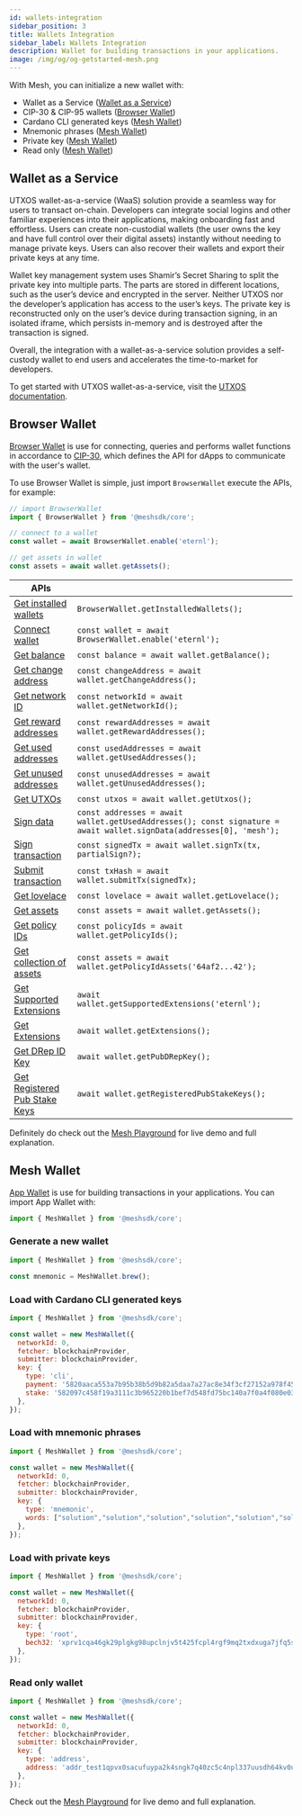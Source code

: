 ```yaml
---
id: wallets-integration
sidebar_position: 3
title: Wallets Integration
sidebar_label: Wallets Integration
description: Wallet for building transactions in your applications.
image: /img/og/og-getstarted-mesh.png
---
```


With Mesh, you can initialize a new wallet with:
- Wallet as a Service ([Wallet as a Service](#waas))
- CIP-30 & CIP-95 wallets ([Browser Wallet](#browser-wallet))
- Cardano CLI generated keys ([Mesh Wallet](#mesh-wallet))
- Mnemonic phrases ([Mesh Wallet](#mesh-wallet))
- Private key ([Mesh Wallet](#mesh-wallet))
- Read only ([Mesh Wallet](#mesh-wallet))

## Wallet as a Service

UTXOS wallet-as-a-service (WaaS) solution provide a seamless way for users to transact on-chain. Developers can integrate social logins and other familiar experiences into their applications, making onboarding fast and effortless. Users can create non-custodial wallets (the user owns the key and have full control over their digital assets) instantly without needing to manage private keys. Users can also recover their wallets and export their private keys at any time.

Wallet key management system uses Shamir’s Secret Sharing to split the private key into multiple parts. The parts are stored in different locations, such as the user’s device and encrypted in the server. Neither UTXOS nor the developer’s application has access to the user’s keys. The private key is reconstructed only on the user’s device during transaction signing, in an isolated iframe, which persists in-memory and is destroyed after the transaction is signed.

Overall, the integration with a wallet-as-a-service solution provides a self-custody wallet to end users and accelerates the time-to-market for developers.

To get started with UTXOS wallet-as-a-service, visit the [UTXOS documentation](https://docs.utxos.dev/wallet).

## Browser Wallet

[Browser Wallet](https://meshjs.dev/apis/wallets/browserwallet) is use for connecting, queries and performs wallet functions in accordance to [CIP-30](https://github.com/cardano-foundation/CIPs/tree/master/CIP-0030), which defines the API for dApps to communicate with the user's wallet.

To use Browser Wallet is simple, just import `BrowserWallet` execute the APIs, for example:

```javascript
// import BrowserWallet
import { BrowserWallet } from '@meshsdk/core';

// connect to a wallet
const wallet = await BrowserWallet.enable('eternl');

// get assets in wallet
const assets = await wallet.getAssets();
```

| APIs | |
|--|--|
| [Get installed wallets](https://meshjs.dev/apis/wallets/browserwallet#getInstallWallets) | ```BrowserWallet.getInstalledWallets();``` |
| [Connect wallet](https://meshjs.dev/apis/wallets/browserwallet#connectWallet) | ```const wallet = await BrowserWallet.enable('eternl');``` |
| [Get balance](https://meshjs.dev/apis/wallets/browserwallet#getBalance) | ```const balance = await wallet.getBalance();``` |
| [Get change address](https://meshjs.dev/apis/wallets/browserwallet#getChangeAddress) | ```const changeAddress = await wallet.getChangeAddress();``` |
| [Get network ID](https://meshjs.dev/apis/wallets/browserwallet#getNetworkId) | ```const networkId = await wallet.getNetworkId();``` |
| [Get reward addresses](https://meshjs.dev/apis/wallets/browserwallet#getRewardAddresses) | ```const rewardAddresses = await wallet.getRewardAddresses();``` |
| [Get used addresses](https://meshjs.dev/apis/wallets/browserwallet#getUsedAddresses) | ```const usedAddresses = await wallet.getUsedAddresses();``` |
| [Get unused addresses](https://meshjs.dev/apis/wallets/browserwallet#getUnusedAddresses) | ```const unusedAddresses = await wallet.getUnusedAddresses();``` |
| [Get UTXOs](https://meshjs.dev/apis/wallets/browserwallet#getUtxos) | ```const utxos = await wallet.getUtxos();``` |
| [Sign data](https://meshjs.dev/apis/wallets/browserwallet#signData) | ```const addresses = await wallet.getUsedAddresses(); const signature = await wallet.signData(addresses[0], 'mesh');``` |
| [Sign transaction](https://meshjs.dev/apis/wallets/browserwallet#signTx) | ```const signedTx = await wallet.signTx(tx, partialSign?);``` |
| [Submit transaction](https://meshjs.dev/apis/wallets/browserwallet#submitTx) | ```const txHash = await wallet.submitTx(signedTx);``` |
| [Get lovelace](https://meshjs.dev/apis/wallets/browserwallet#getLovelace) | ```const lovelace = await wallet.getLovelace();``` |
| [Get assets](https://meshjs.dev/apis/wallets/browserwallet#getAssets) | ```const assets = await wallet.getAssets();``` |
| [Get policy IDs](https://meshjs.dev/apis/wallets/browserwallet#getPolicyIds) | ```const policyIds = await wallet.getPolicyIds();``` |
| [Get collection of assets](https://meshjs.dev/apis/wallets/browserwallet#getPolicyIdAssets) | ```const assets = await wallet.getPolicyIdAssets('64af2...42');``` |
| [Get Supported Extensions](https://meshjs.dev/apis/wallets/browserwallet#getSupportedExtensions) | ```await wallet.getSupportedExtensions('eternl');``` |
| [Get Extensions](https://meshjs.dev/apis/wallets/browserwallet#getExtensions) | ```await wallet.getExtensions();``` |
| [Get DRep ID Key](https://meshjs.dev/apis/wallets/browserwallet#getSupportedExtensions) | ```await wallet.getPubDRepKey();``` |
| [Get Registered Pub Stake Keys](https://meshjs.dev/apis/wallets/browserwallet#getRegisteredpubstakekeys) | ```await wallet.getRegisteredPubStakeKeys();``` |

Definitely do check out the [Mesh Playground](https://meshjs.dev/apis/wallets/browserwallet) for live demo and full explanation.

## Mesh Wallet

[App Wallet](https://meshjs.dev/apis/wallets/meshwallet) is use for building transactions in your applications. You can import App Wallet with:

```javascript
import { MeshWallet } from '@meshsdk/core';
```

### Generate a new wallet

```javascript
import { MeshWallet } from '@meshsdk/core';

const mnemonic = MeshWallet.brew();
```

### Load with Cardano CLI generated keys

```javascript
import { MeshWallet } from '@meshsdk/core';

const wallet = new MeshWallet({
  networkId: 0,
  fetcher: blockchainProvider,
  submitter: blockchainProvider,
  key: {
    type: 'cli',
    payment: '5820aaca553a7b95b38b5d9b82a5daa7a27ac8e34f3cf27152a978f4576520dd6503',
    stake: '582097c458f19a3111c3b965220b1bef7d548fd75bc140a7f0a4f080e03cce604f0e',
  },
});
```

### Load with mnemonic phrases

```javascript
import { MeshWallet } from '@meshsdk/core';

const wallet = new MeshWallet({
  networkId: 0,
  fetcher: blockchainProvider,
  submitter: blockchainProvider,
  key: {
    type: 'mnemonic',
    words: ["solution","solution","solution","solution","solution","solution","solution","solution","solution","solution","solution","solution","solution","solution","solution","solution","solution","solution","solution","solution","solution","solution","solution","solution"],
  },
});
```

### Load with private keys

```javascript
import { MeshWallet } from '@meshsdk/core';

const wallet = new MeshWallet({
  networkId: 0,
  fetcher: blockchainProvider,
  submitter: blockchainProvider,
  key: {
    type: 'root',
    bech32: 'xprv1cqa46gk29plgkg98upclnjv5t425fcpl4rgf9mq2txdxuga7jfq5shk7np6l55nj00sl3m4syzna3uwgrwppdm0azgy9d8zahyf32s62klfyhe0ayyxkc7x92nv4s77fa0v25tufk9tnv7x6dgexe9kdz5gpeqgu',
  },
});
```

### Read only wallet

```javascript
import { MeshWallet } from '@meshsdk/core';

const wallet = new MeshWallet({
  networkId: 0,
  fetcher: blockchainProvider,
  submitter: blockchainProvider,
  key: {
    type: 'address',
    address: 'addr_test1qpvx0sacufuypa2k4sngk7q40zc5c4npl337uusdh64kv0uafhxhu32dys6pvn6wlw8dav6cmp4pmtv7cc3yel9uu0nq93swx9',
  },
});
```

Check out the [Mesh Playground](https://meshjs.dev/apis/wallets/meshwallet) for live demo and full explanation.